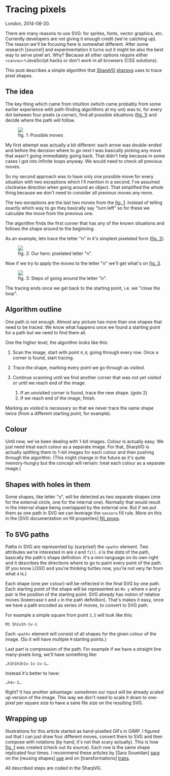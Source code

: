 # Tracing pixels

London, 2014-08-20.

There are many reasons to use SVG: for sprites, fonts, vector
graphics, etc. Currently developers are not giving it enough credit
(we're catching up). The reason we'll be focusing here is somewhat
different. After some research [source!] and experimentation it turns
out it might be also the best way to serve pixel art. Why?  Because
all other options require either `<canvas>`+JavaScript hacks or don't
work in all browsers (CSS solutions).

This post describes a simple algorithm that [SharpVG] [sharpvg] uses to trace
pixel shapes.

## The idea

The key thing which came from intuition (which came
probably from some earlier experience with path-finding algorithms at
my uni) was to, for every dot between four pixels (a corner), find all
possible situations ([fig. 1](#fig1)) and decide where the path will follow.

<figure id="fig1">
  <object data="tracing-pixels-images/moves.svg" type="image/svg+xml">
    <img src="tracing-pixels-images/moves.png">
  </object>
  <figcaption>
    fig. 1: Possible moves
  </figcaption>
</figure>

My first attempt was actually a bit different: each arrow was
double-ended and before the decision where to go next I was basically
picking any move that wasn't going immediately going back. That didn't
help because in some cases I got into infinite loops anyway. We would
need to check *all* previous moves.

So my second approach was to have only one possible move for every
situation with two exceptions which I'll mention in a second. I've
assumed clockwise direction when going around an object. That
simplified the whole thing because we don't need to consider all
previous moves any more.

The two exceptions are the last two moves from the
[fig. 1](#fig1). Instead of telling exactly which way to go
they basically say "turn left" so for these we calculate the move from
the previous one.

The algorithm finds the first corner that has any of the known
situations and follows the shape around to the beginning.

As an example, lets trace the letter "n" in it's simplest pixelated
form ([fig. 2](#fig2)).

<figure id="fig2">
  <object id="pixel_tracing_example"
          data="tracing-pixels-images/n.svg" type="image/svg+xml">
    <img src="tracing-pixels-images/n.png">
  </object>

  <figcaption>
    fig. 2: Our hero: pixelated letter "n".
  </figcaption>
</figure>

Now if we try to apply the moves to the letter "n" we'll get what's on
[fig. 3](#fig3).

<figure id="fig3">
  <object id="pixel_tracing_example"
          data="tracing-pixels-images/steps.svg"
          type="image/svg+xml"
          style="position: absolute; z-index: 1;">
    <img src="tracing-pixels-images/steps.png">
  </object>
  <object id="pixel_tracing_example"
          data="tracing-pixels-images/n.svg"
          type="image/svg+xml">
    <img src="tracing-pixels-images/n.png">
  </object>

  <figcaption>
    fig. 3: Steps of going around the letter "n".
  </figcaption>
</figure>

The tracing ends once we get back to the starting point, i.e. we
"close the loop".

## Algorithm outline

One path is not enough. Almost any picture has more than one shapes
that need to be traced. We know what happens once we found a starting
point for a path but we need to find them all.

One the higher level, the algorithm looks like this:

1. Scan the image, start with point `0,0`, going through every
row. Once a corner is found, start tracing.

2. Trace the shape, marking every point we go through as *visited*.

3. Continue scanning until we find another corner that was not yet
*visited* or until we reach end of the image.

   1. If an unvisited corner is found, trace the new shape. (goto 2)
   2. If we reach end of the image, finish.

Marking as *visited* is necessary so that we never trace the same
shape twice (from a different starting point, for example).

## Colour

Until now, we've been dealing with 1-bit images. Colour is actually
easy. We just need treat each colour as a separate image. For that,
SharpVG is actually splitting them to 1-bit images for each colour and
then pushing through the algorithm. (This might change in the future
as it's quite memory-hungry but the concept will remain: treat each
colour as a separate image.)

## Shapes with holes in them

Some shapes, like letter "o", will be detected as two separate shapes
(one for the external circle, one for the internal one). Normally that
would result in the internal shape being overlapped by the external
one. But if we put them as one path in SVG we can leverage the
`nonzero` fill rule. More on this in the [SVG documentation on fill
properties] [fill_props].

## To SVG paths

Paths in SVG are represented by (surprise!) the `<path>` element. Two
attributes we're interested in are `d` and `fill`. `d` is the *data*
of the path, basically the path's shape definition. It's a
mini-language on its own right and it describes the directions where
to go to paint every point of the path. (If you know LOGO and you're
thinking turtles now, you're not very far from what `d` is.)

Each shape (one per colour) will be reflected in the final SVG by one
path. Each starting point of the shape will be represented as `Mx y`
where x and y pair is the position of the starting point. SVG already
has notion of relative moves (lowercase `h` and `v` in the path
definition). That's makes it easy, once we have a path encoded as
series of moves, to convert to SVG path.

For example a simple square from point `3,5` will look like this:

    M3 5h1v1h-1v-1

Each `<path>` element will consist of all shapes for the given colour
of the image. (So it will have multiple `M` starting points.)

Last part is compression of the path. For example if we have a
straight line many-pixels long, we'll have something like:

    …h1h1h1h1v-1v-1v-1…

Instead it's better to have:

    …h4v-3…

Right? It has another advantage: sometimes our input will be already
scaled up version of the image. This way we don't need to scale it
down to one-pixel per square size to have a sane file size on the
resulting SVG.

## Wrapping up

Illustrations for this article started as hand-pixelled GIFs in
GIMP. I figured out that I can just draw four different moves, convert
them to SVG and then compose with rotations (by hand, it's not that
scary actually). This is how [fig. 1](#fig1) was created (check out
its source). Each row is the same shape replicated four times. I
recommend these articles by [Sara Soueidan] [sara] on the [reusing
shapes] [use] and on [transformations] [trans].

All described steps are coded in the SharpVG.

[sharpvg]: https://github.com/brainshave/sharpvg
[fill_props]: http://www.w3.org/TR/SVG/painting.html#FillProperties
[sara]: http://sarasoueidan.com/
[use]: http://sarasoueidan.com/blog/structuring-grouping-referencing-in-svg/
[trans]: http://sarasoueidan.com/blog/svg-transformations/
